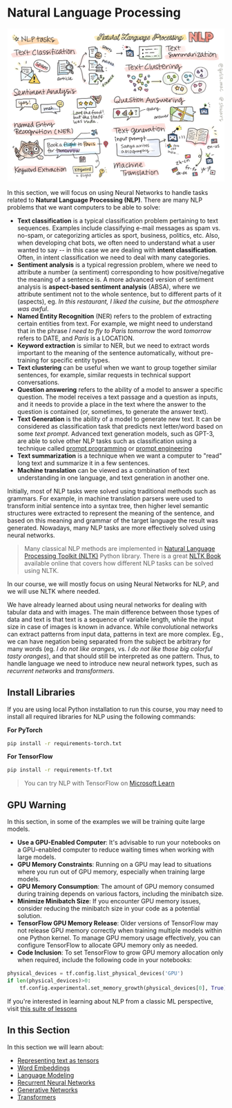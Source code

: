 # Natural Language Processing

![Summary of NLP tasks in a doodle](../sketchnotes/ai-nlp.png)

In this section, we will focus on using Neural Networks to handle tasks related to **Natural Language Processing (NLP)**. There are many NLP problems that we want computers to be able to solve:

* **Text classification** is a typical classification problem pertaining to text sequences. Examples include classifying e-mail messages as spam vs. no-spam, or categorizing articles as sport, business, politics, etc. Also, when developing chat bots, we often need to understand what a user wanted to say -- in this case we are dealing with **intent classification**. Often, in intent classification we need to deal with many categories.
* **Sentiment analysis** is a typical regression problem, where we need to attribute a number (a sentiment) corresponding to how positive/negative the meaning of a sentence is. A more advanced version of sentiment analysis is **aspect-based sentiment analysis** (ABSA), where we attribute sentiment not to the whole sentence, but to different parts of it (aspects), eg. *In this restaurant, I liked the cuisine, but the atmosphere was awful*.
* **Named Entity Recognition** (NER) refers to the problem of extracting certain entities from text. For example, we might need to understand that in the phrase *I need to fly to Paris tomorrow* the word *tomorrow* refers to DATE, and *Paris* is a LOCATION.  
* **Keyword extraction** is similar to NER, but we need to extract words important to the meaning of the sentence automatically, without pre-training for specific entity types.
* **Text clustering** can be useful when we want to group together similar sentences, for example, similar requests in technical support conversations.
* **Question answering** refers to the ability of a model to answer a specific question. The model receives a text passage and a question as inputs, and it needs to provide a place in the text where the answer to the question is contained (or, sometimes, to generate the answer text).
* **Text Generation** is the ability of a model to generate new text. It can be considered as classification task that predicts next letter/word based on some *text prompt*. Advanced text generation models, such as GPT-3, are able to solve other NLP tasks such as classification using a technique called [prompt programming](https://towardsdatascience.com/software-3-0-how-prompting-will-change-the-rules-of-the-game-a982fbfe1e0) or [prompt engineering](https://medium.com/swlh/openai-gpt-3-and-prompt-engineering-dcdc2c5fcd29)
* **Text summarization** is a technique when we want a computer to "read" long text and summarize it in a few sentences.
* **Machine translation** can be viewed as a combination of text understanding in one language, and text generation in another one.

Initially, most of NLP tasks were solved using traditional methods such as grammars. For example, in machine translation parsers were used to transform initial sentence into a syntax tree, then higher level semantic structures were extracted to represent the meaning of the sentence, and based on this meaning and grammar of the target language the result was generated. Nowadays, many NLP tasks are more effectively solved using neural networks.

> Many classical NLP methods are implemented in [Natural Language Processing Toolkit (NLTK)](https://www.nltk.org) Python library. There is a great [NLTK Book](https://www.nltk.org/book/) available online that covers how different NLP tasks can be solved using NLTK.

In our course, we will mostly focus on using Neural Networks for NLP, and we will use NLTK where needed.

We have already learned about using neural networks for dealing with tabular data and with images. The main difference between those types of data and text is that text is a sequence of variable length, while the input size in case of images is known in advance. While convolutional networks can extract patterns from input data, patterns in text are more complex. Eg., we can have negation being separated from the subject be arbitrary for many words (eg. *I do not like oranges*, vs. *I do not like those big colorful tasty oranges*), and that should still be interpreted as one pattern. Thus, to handle language we need to introduce new neural network types, such as *recurrent networks* and *transformers*.

## Install Libraries

If you are using local Python installation to run this course, you may need to install all required libraries for NLP using the following commands:

**For PyTorch**
```bash
pip install -r requirements-torch.txt
```
**For TensorFlow**
```bash
pip install -r requirements-tf.txt
```

> You can try NLP with TensorFlow on [Microsoft Learn](https://docs.microsoft.com/learn/modules/intro-natural-language-processing-tensorflow/?WT.mc_id=academic-77998-cacaste)

## GPU Warning

In this section, in some of the examples we will be training quite large models.
* **Use a GPU-Enabled Computer**: It's advisable to run your notebooks on a GPU-enabled computer to reduce waiting times when working with large models.
* **GPU Memory Constraints**: Running on a GPU may lead to situations where you run out of GPU memory, especially when training large models.
* **GPU Memory Consumption**: The amount of GPU memory consumed during training depends on various factors, including the minibatch size.
* **Minimize Minibatch Size**: If you encounter GPU memory issues, consider reducing the minibatch size in your code as a potential solution.
* **TensorFlow GPU Memory Release**: Older versions of TensorFlow may not release GPU memory correctly when training multiple models within one Python kernel. To manage GPU memory usage effectively, you can configure TensorFlow to allocate GPU memory only as needed.
* **Code Inclusion**: To set TensorFlow to grow GPU memory allocation only when required, include the following code in your notebooks:

```python
physical_devices = tf.config.list_physical_devices('GPU') 
if len(physical_devices)>0:
    tf.config.experimental.set_memory_growth(physical_devices[0], True) 
```

If you're interested in learning about NLP from a classic ML perspective, visit [this suite of lessons](https://github.com/microsoft/ML-For-Beginners/tree/main/6-NLP)

## In this Section
In this section we will learn about:

* [Representing text as tensors](13-TextRep/README_chs.md)
* [Word Embeddings](14-Emdeddings/README_chs.md)
* [Language Modeling](15-LanguageModeling/README_chs.md)
* [Recurrent Neural Networks](16-RNN/README_chs.md)
* [Generative Networks](17-GenerativeNetworks/README_chs.md)
* [Transformers](18-Transformers/README_chs.md)
